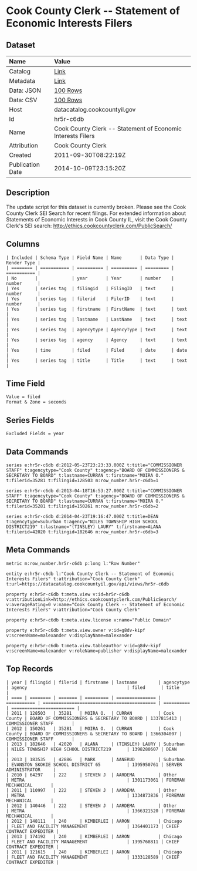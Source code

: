 # Cook County Clerk -- Statement of Economic Interests Filers

## Dataset

| Name | Value |
| :--- | :---- |
| Catalog | [Link](https://catalog.data.gov/dataset/cook-county-clerk-statement-of-economic-interests-filers-59bd0) |
| Metadata | [Link](https://datacatalog.cookcountyil.gov/api/views/hr5r-c6db) |
| Data: JSON | [100 Rows](https://datacatalog.cookcountyil.gov/api/views/hr5r-c6db/rows.json?max_rows=100) |
| Data: CSV | [100 Rows](https://datacatalog.cookcountyil.gov/api/views/hr5r-c6db/rows.csv?max_rows=100) |
| Host | datacatalog.cookcountyil.gov |
| Id | hr5r-c6db |
| Name | Cook County Clerk -- Statement of Economic Interests Filers |
| Attribution | Cook County Clerk |
| Created | 2011-09-30T08:22:19Z |
| Publication Date | 2014-10-09T23:15:20Z |

## Description

The update script for this dataset is currently broken. Please see the Cook County Clerk SEI Search for recent filings. For extended information about Statements of Economic Interests in Cook County IL, visit the Cook County Clerk's SEI search: http://ethics.cookcountyclerk.com/PublicSearch/

## Columns

```ls
| Included | Schema Type | Field Name | Name       | Data Type | Render Type |
| ======== | =========== | ========== | ========== | ========= | =========== |
| No       |             | year       | Year       | number    | number      |
| Yes      | series tag  | filingid   | FilingID   | text      | number      |
| Yes      | series tag  | filerid    | FilerID    | text      | number      |
| Yes      | series tag  | firstname  | FirstName  | text      | text        |
| Yes      | series tag  | lastname   | LastName   | text      | text        |
| Yes      | series tag  | agencytype | AgencyType | text      | text        |
| Yes      | series tag  | agency     | Agency     | text      | text        |
| Yes      | time        | filed      | Filed      | date      | date        |
| Yes      | series tag  | title      | Title      | text      | text        |
```

## Time Field

```ls
Value = filed
Format & Zone = seconds
```

## Series Fields

```ls
Excluded Fields = year
```

## Data Commands

```ls
series e:hr5r-c6db d:2012-05-23T23:23:33.000Z t:title="COMMISSIONER STAFF" t:agencytype="Cook County" t:agency="BOARD OF COMMISSIONERS & SECRETARY TO BOARD" t:lastname=CURRAN t:firstname="MOIRA O." t:filerid=35281 t:filingid=128503 m:row_number.hr5r-c6db=1

series e:hr5r-c6db d:2013-04-18T16:53:27.000Z t:title="COMMISSIONER STAFF" t:agencytype="Cook County" t:agency="BOARD OF COMMISSIONERS & SECRETARY TO BOARD" t:lastname=CURRAN t:firstname="MOIRA O." t:filerid=35281 t:filingid=150261 m:row_number.hr5r-c6db=2

series e:hr5r-c6db d:2014-04-23T19:16:47.000Z t:title=DEAN t:agencytype=Suburban t:agency="NILES TOWNSHIP HIGH SCHOOL DISTRICT219" t:lastname="(TINSLEY) LAURY" t:firstname=ALANA t:filerid=42020 t:filingid=182646 m:row_number.hr5r-c6db=3
```

## Meta Commands

```ls
metric m:row_number.hr5r-c6db p:long l:"Row Number"

entity e:hr5r-c6db l:"Cook County Clerk -- Statement of Economic Interests Filers" t:attribution="Cook County Clerk" t:url=https://datacatalog.cookcountyil.gov/api/views/hr5r-c6db

property e:hr5r-c6db t:meta.view v:id=hr5r-c6db v:attributionLink=http://ethics.cookcountyclerk.com/PublicSearch/ v:averageRating=0 v:name="Cook County Clerk -- Statement of Economic Interests Filers" v:attribution="Cook County Clerk"

property e:hr5r-c6db t:meta.view.license v:name="Public Domain"

property e:hr5r-c6db t:meta.view.owner v:id=g8dv-kipf v:screenName=malexander v:displayName=malexander

property e:hr5r-c6db t:meta.view.tableauthor v:id=g8dv-kipf v:screenName=malexander v:roleName=publisher v:displayName=malexander
```

## Top Records

```ls
| year | filingid | filerid | firstname | lastname        | agencytype  | agency                                      | filed      | title                    | 
| ==== | ======== | ======= | ========= | =============== | =========== | =========================================== | ========== | ======================== | 
| 2011 | 128503   | 35281   | MOIRA O.  | CURRAN          | Cook County | BOARD OF COMMISSIONERS & SECRETARY TO BOARD | 1337815413 | COMMISSIONER STAFF       | 
| 2012 | 150261   | 35281   | MOIRA O.  | CURRAN          | Cook County | BOARD OF COMMISSIONERS & SECRETARY TO BOARD | 1366304007 | COMMISSIONER STAFF       | 
| 2013 | 182646   | 42020   | ALANA     | (TINSLEY) LAURY | Suburban    | NILES TOWNSHIP HIGH SCHOOL DISTRICT219      | 1398280607 | DEAN                     | 
| 2013 | 183535   | 42886   | MARK      | AANERUD         | Suburban    | EVANSTON SKOKIE SCHOOL DISTRICT 65          | 1395950761 | SERVER ADMINISTRATOR     | 
| 2010 | 64297    | 222     | STEVEN J  | AARDEMA         | Other       | METRA                                       | 1301173061 | FOREMAN MECHANICAL       | 
| 2011 | 110997   | 222     | STEVEN J  | AARDEMA         | Other       | METRA                                       | 1334873836 | FOREMAN MECHANICAL       | 
| 2012 | 140446   | 222     | STEVEN J  | AARDEMA         | Other       | METRA                                       | 1366321520 | FOREMAN MECHANICAL       | 
| 2012 | 148111   | 240     | KIMBERLEI | AARON           | Chicago     | FLEET AND FACILITY MANAGEMENT               | 1364401173 | CHIEF CONTRACT EXPEDITER | 
| 2013 | 174192   | 240     | KIMBERLEI | AARON           | Chicago     | FLEET AND FACILITY MANAGEMENT               | 1395768811 | CHIEF CONTRACT EXPEDITER | 
| 2011 | 121615   | 240     | KIMBERLEI | AARON           | Chicago     | FLEET AND FACILITY MANAGEMENT               | 1333128589 | CHIEF CONTRACT EXPEDITER | 
```